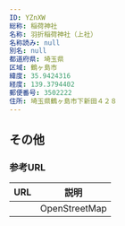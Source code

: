 ```yaml
---
ID: YZnXW
総称: 稲荷神社
名称: 羽折稲荷神社（上社）
名称読み: null
別名: null
都道府県: 埼玉県
区域: 鶴ヶ島市
緯度: 35.9424316
経度: 139.3794402
郵便番号: 3502222
住所: 埼玉県鶴ヶ島市下新田４２８
---
```


## その他

### 参考URL

| URL | 説明          |
| --- | ------------- |
|     | OpenStreetMap |
